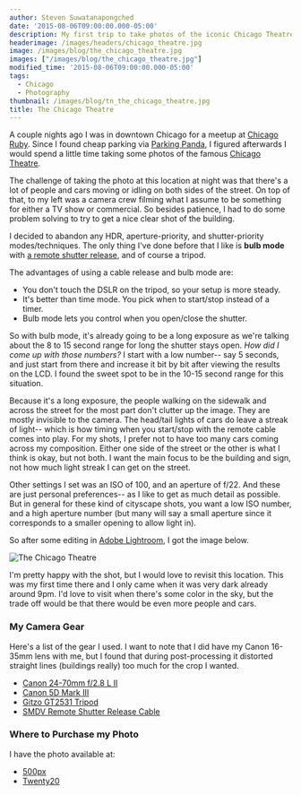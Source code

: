 ```yaml
---
author: Steven Suwatanapongched
date: '2015-08-06T09:00:00.000-05:00'
description: My first trip to take photos of the iconic Chicago Theatre. I talk about the problems and what I did to take this photo.
headerimage: /images/headers/chicago_theatre.jpg
image: /images/blog/the_chicago_theatre.jpg
images: ["/images/blog/the_chicago_theatre.jpg"]
modified_time: '2015-08-06T09:00:00.000-05:00'
tags:
  - Chicago
  - Photography
thumbnail: /images/blog/tn_the_chicago_theatre.jpg
title: The Chicago Theatre
---
```



A couple nights ago I was in downtown Chicago for a meetup at [Chicago Ruby](http://www.chicagoruby.org/). Since I found cheap parking via [Parking Panda](https://www.parkingpanda.com/invite/sunpech), I figured afterwards I would spend a little time taking some photos of the famous [Chicago Theatre](http://www.thechicagotheatre.com/).

The challenge of taking the photo at this location at night was that there's a lot of people and cars moving or idling on both sides of the street. On top of that, to my left was a camera crew filming what I assume to be something for either a TV show or commercial. So besides patience, I had to do some problem solving to try to get a nice clear shot of the building.

I decided to abandon any HDR, aperture-priority, and shutter-priority modes/techniques. The only thing I've done before that I like is **bulb mode** with [a remote shutter release](http://www.amazon.com/gp/product/B002KDS2BY/ref=as_li_tl?ie=UTF8&camp=1789&creative=390957&creativeASIN=B002KDS2BY&linkCode=as2&tag=sunpech-20&linkId=DOICG2MO2ATPUNUE), and of course a tripod.

The advantages of using a cable release and bulb mode are:

* You don't touch the DSLR on the tripod, so your setup is more steady.
* It's better than time mode. You pick when to start/stop instead of a timer.
* Bulb mode lets you control when you open/close the shutter.

So with bulb mode, it's already going to be a long exposure as we're talking about the 8 to 15 second range for long the shutter stays open. *How did I come up with those numbers?* I start with a low number-- say 5 seconds, and just start from there and increase it bit by bit after viewing the results on the LCD. I found the sweet spot to be in the 10-15 second range for this situation.

Because it's a long exposure, the people walking on the sidewalk and across the street for the most part don't clutter up the image. They are mostly invisible to the camera. The head/tail lights of cars do leave a streak of light-- which is how timing when you start/stop with the remote cable comes into play. For my shots, I prefer not to have too many cars coming across my composition. Either one side of the street or the other is what I think is okay, but not both. I want the main focus to be the building and sign, not how much light streak I can get on the street.

Other settings I set was an ISO of 100, and an aperture of f/22. And these are just personal preferences-- as I like to get as much detail as possible. But in general for these kind of cityscape shots, you want a low ISO number, and a high aperture number (but many will say a small aperture since it corresponds to a smaller opening to allow light in).

So after some editing in [Adobe Lightroom](http://www.amazon.com/gp/product/B00VWCKJVA/ref=as_li_tl?ie=UTF8&camp=1789&creative=390957&creativeASIN=B00VWCKJVA&linkCode=as2&tag=sunpech-20&linkId=N6FUCC5ZPTDPFYRS), I got the image below.

![The Chicago Theatre](/images/blog/the_chicago_theatre.jpg)

I'm pretty happy with the shot, but I would love to revisit this location. This was my first time there and I only came when it was very dark already around 9pm. I'd love to visit when there's some color in the sky, but the trade off would be that there would be even more people and cars.

### My Camera Gear

Here's a list of the gear I used. I want to note that I did have my Canon 16-35mm lens with me, but I found that during post-processing it distorted straight lines (buildings really) too much for the crop I wanted.

* [Canon 24-70mm f/2.8 L II](http://www.amazon.com/gp/product/B0076BNK30/ref=as_li_tl?ie=UTF8&camp=1789&creative=390957&creativeASIN=B0076BNK30&linkCode=as2&tag=sunpech-20&linkId=ZQIWKP4VBBSNZ4NQ)
* [Canon 5D Mark III](http://www.amazon.com/gp/product/B007FGYZFI/ref=as_li_tl?ie=UTF8&camp=1789&creative=390957&creativeASIN=B007FGYZFI&linkCode=as2&tag=sunpech-20&linkId=DVPK3Z2CJDU5BBTR)
* [Gitzo  GT2531 Tripod](http://www.amazon.com/gp/product/B001F0RNZ4/ref=as_li_ss_tl?ie=UTF8&amp;camp=1789&amp;creative=390957&amp;creativeASIN=B001F0RNZ4&amp;linkCode=as2&amp;tag=sunpech-20)
* [SMDV Remote Shutter Release Cable](http://www.amazon.com/gp/product/B002KDS2BY/ref=as_li_tl?ie=UTF8&camp=1789&creative=390957&creativeASIN=B002KDS2BY&linkCode=as2&tag=sunpech-20&linkId=DOICG2MO2ATPUNUE)

### Where to Purchase my Photo

I have the photo available at:

* [500px](https://500px.com/photo/117276725/the-chicago-theatre-by-steven-suwatanapongched)
* [Twenty20](https://www.twenty20.com/photos/93be5d58-dd47-4935-88df-4fad5f70e5ad)